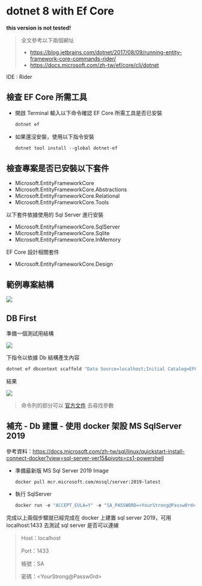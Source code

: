 # dotnet 8 with Ef Core

**this version is not tested!**

> 全文參考以下兩個網址
> * https://blog.jetbrains.com/dotnet/2017/08/09/running-entity-framework-core-commands-rider/
> * https://docs.microsoft.com/zh-tw/ef/core/cli/dotnet

IDE : Rider

## 檢查 EF Core 所需工具

* 開啟 Terminal 輸入以下命令確認 EF Core 所需工具是否已安裝

    ```cl
    dotnet ef
    ```

* 如果還沒安裝，使用以下指令安裝

    ```cl
    dotnet tool install --global dotnet-ef
    ```

## 檢查專案是否已安裝以下套件

* Microsoft.EntityFrameworkCore
* Microsoft.EntityFrameworkCore.Abstractions
* Microsoft.EntityFrameworkCore.Relational
* Microsoft.EntityFrameworkCore.Tools

以下套件依據使用的 Sql Server 進行安裝

* Microsoft.EntityFrameworkCore.SqlServer
* Microsoft.EntityFrameworkCore.Sqlite
* Microsoft.EntityFrameworkCore.InMemory

EF Core 設計相關套件

* Microsoft.EntityFrameworkCore.Design

## 範例專案結構

![](https://i.imgur.com/Jb8VaAW.png)

## DB First

準備一個測試用結構

![](https://i.imgur.com/tHxKajW.png)

下指令以依據 Db 結構產生內容

```cl
dotnet ef dbcontext scaffold "Data Source=localhost;Initial Catalog=EFCoreSample;Persist Security Info=False;User ID=SA;Password=<YourStrong@Passw0rd>;Pooling=False;MultipleActiveResultSets=False;Encrypt=False;TrustServerCertificate=False" Microsoft.EntityFrameworkCore.SqlServer -c DbFirstContext
```

結果

![](https://i.imgur.com/rXb38yn.png)

> 命令列的部分可以 [官方文件](https://docs.microsoft.com/zh-tw/ef/core/cli/dotnet) 去尋找參數

## 補充 - Db 建置 - 使用 docker 架設 MS SqlServer 2019

參考資料：https://docs.microsoft.com/zh-tw/sql/linux/quickstart-install-connect-docker?view=sql-server-ver15&pivots=cs1-powershell

* 準備最新版 MS Sql Server 2019 Image

    ```cli
    docker pull mcr.microsoft.com/mssql/server:2019-latest
    ```

* 執行 SqlServer

    ```cl
    docker run -e "ACCEPT_EULA=Y" -e "SA_PASSWORD=<YourStrong@Passw0rd>" -p 1433:1433 --name sql1 -h sql1 -d mcr.microsoft.com/mssql/server:2019-latest
    ```

完成以上兩個步驟就已經完成在 docker 上建置 sql server 2019，可用 localhost:1433 去測試 sql server 是否可以連線

> Host：localhost
>
> Port：1433
>
> 帳號：SA
>
> 密碼：\<YourStrong@Passw0rd\>
